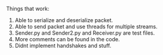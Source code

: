 Things that work:
1. Able to serialize and deserialize packet.
2. Able to send packet and use threads for multiple streams.
3. Sender.py and Sender2.py and Receiver.py are test files.
4. More comments can be found in the code.
5. Didnt implement handshakes and stuff.